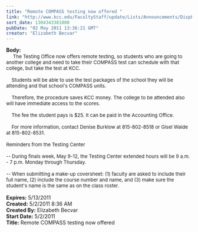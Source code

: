 ```yaml
---
title: "Remote COMPASS testing now offered "
link: "http://www.kcc.edu/FacultyStaff/update/Lists/Announcements/DispForm.aspx?ID=265"
sort_date: 1304343381000
pubDate: "02 May 2011 13:36:21 GMT"
creator: "Elizabeth Becvar"
---
```


<div><b>Body:</b> <div class=ExternalClass8C5222678DDA4EE8938D200FA8EAB4FF><div> <font size=2>    The Testing Office now offers remote testing, so students who are going to another college and need to take their COMPASS test can schedule with that college, but take the test at KCC. </font></div><font size=2>
<div><br>    Students will be able to use the test packages of the school they will be attending and that school's COMPASS units. </div>
<div><br>    Therefore, the procedure saves KCC money. The college to be attended also will have immediate access to the scores.</div>
<div><br>    The fee the student pays is $25. It can be paid in the Accounting Office.</div>
<div><br>    For more information, contact Denise Burklow at 815-802-8518 or Gisel Waide at 815-802-8531.<br> <br>Reminders from the Testing Center</div>
<div><br>-- During finals week, May 9-12, the Testing Center extended hours will be 9 a.m. - 7 p.m. Monday through Thursday.   </div>
<div><br>-- When submitting a make-up coversheet: (1) faculty are asked to include their full name, (2) include the course number and name, and (3) make sure the student's name is the same as on the class roster.<br> </font></div></div></div>
<div><b>Expires:</b> 5/13/2011</div>
<div><b>Created:</b> 5/2/2011 8:36 AM</div>
<div><b>Created By:</b> Elizabeth Becvar</div>
<div><b>Start Date:</b> 5/2/2011</div>
<div><b>Title:</b> Remote COMPASS testing now offered </div>
